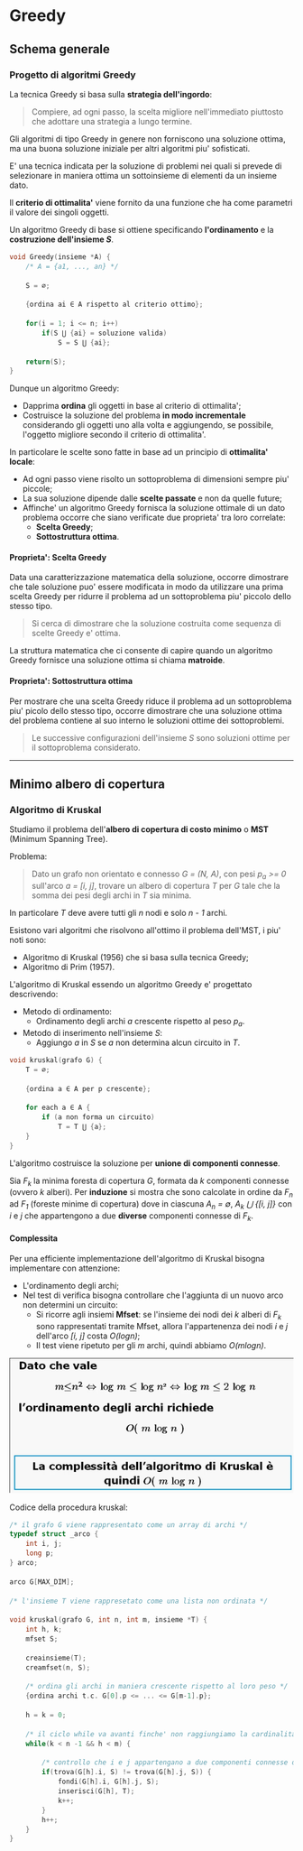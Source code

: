 # Greedy

## Schema generale

### Progetto di algoritmi Greedy

La tecnica Greedy si basa sulla **strategia dell'ingordo**:
> Compiere, ad ogni passo, la scelta migliore nell'immediato piuttosto che adottare una strategia a lungo termine.

Gli algoritmi di tipo Greedy in genere non forniscono una soluzione ottima, ma una buona soluzione iniziale per altri algoritmi piu' sofisticati.

E' una tecnica indicata per la soluzione di problemi nei quali si prevede di selezionare in maniera ottima un sottoinsieme di elementi da un insieme dato.

Il **criterio di ottimalita'** viene fornito da una funzione che ha come parametri il valore dei singoli oggetti.

Un algoritmo Greedy di base si ottiene specificando **l'ordinamento** e la **costruzione dell'insieme _S_**.

```C
void Greedy(insieme *A) {
    /* A = {a1, ..., an} */

    S = ∅;

    {ordina ai ∈ A rispetto al criterio ottimo};

    for(i = 1; i <= n; i++)
        if(S ⋃ {ai} = soluzione valida)
            S = S ⋃ {ai};

    return(S);
}
```

Dunque un algoritmo Greedy:
* Dapprima **ordina** gli oggetti in base al criterio di ottimalita';
* Costruisce la soluzione del problema **in modo incrementale** considerando gli oggetti uno alla volta e aggiungendo, se possibile, l'oggetto migliore secondo il criterio di ottimalita'.

In particolare le scelte sono fatte in base ad un principio di **ottimalita' locale**:
* Ad ogni passo viene risolto un sottoproblema di dimensioni sempre piu' piccole;
* La sua soluzione dipende dalle **scelte passate** e non da quelle future;
* Affinche' un algoritmo Greedy fornisca la soluzione ottimale di un dato problema occorre che siano verificate due proprieta' tra loro correlate:
  * **Scelta Greedy**;
  * **Sottostruttura ottima**.

#### Proprieta': Scelta Greedy

Data una caratterizzazione matematica della soluzione, occorre dimostrare che tale soluzione puo' essere modificata in modo da utilizzare una prima scelta Greedy per ridurre il problema ad un sottoproblema piu' piccolo dello stesso tipo.

> Si cerca di dimostrare che la soluzione costruita come sequenza di scelte Greedy e' ottima.

La struttura matematica che ci consente di capire quando un algoritmo Greedy fornisce una soluzione ottima si chiama **matroide**.

#### Proprieta': Sottostruttura ottima

Per mostrare che una scelta Greedy riduce il problema ad un sottoproblema piu' picolo dello stesso tipo, occorre dimostrare che una soluzione ottima del problema contiene al suo interno le soluzioni ottime dei sottoproblemi.

> Le successive configurazioni dell'insieme _S_ sono soluzioni ottime per il sottoproblema considerato.

___

## Minimo albero di copertura

### Algoritmo di Kruskal

Studiamo il problema dell'**albero di copertura di costo minimo** o **MST** (Minimum Spanning Tree).

Problema:
> Dato un grafo non orientato e connesso _G = (N, A)_, con pesi _p<sub>a</sub> >= 0_ sull'arco _a = [i, j]_, trovare un albero di copertura _T_ per _G_ tale che la somma dei pesi degli archi in _T_ sia minima.

In particolare _T_ deve avere tutti gli _n_ nodi e solo _n - 1_ archi.

Esistono vari algoritmi che risolvono all'ottimo il problema dell'MST, i piu' noti sono:
* Algoritmo di Kruskal (1956) che si basa sulla tecnica Greedy;
* Algoritmo di Prim (1957).

L'algoritmo di Kruskal essendo un algoritmo Greedy e' progettato descrivendo:
* Metodo di ordinamento:
  * Ordinamento degli archi _a_ crescente rispetto al peso _p<sub>a</sub>_.
* Metodo di inserimento nell'insieme _S_:
  * Aggiungo _a_ in _S_ se _a_ non determina alcun circuito in _T_.

```C
void kruskal(grafo G) {
    T = ∅;

    {ordina a ∈ A per p crescente};

    for each a ∈ A {
        if (a non forma un circuito)
            T = T ⋃ {a};
    }
}
```

L'algoritmo costruisce la soluzione per **unione di componenti connesse**.

Sia _F<sub>k</sub>_ la minima foresta di copertura _G_, formata da _k_ componenti connesse (ovvero _k_ alberi). Per **induzione** si mostra che sono calcolate in ordine da _F<sub>n</sub>_ ad _F<sub>1</sub>_ (foreste minime di copertura) dove in ciascuna _A<sub>n</sub> = ∅_, _A<sub>k</sub> ⋃ {[i, j]}_ con _i_ e _j_ che appartengono a due **diverse** componenti connesse di _F<sub>k</sub>_.


#### Complessita

Per una efficiente implementazione dell'algoritmo di Kruskal bisogna implementare con attenzione:
* L'ordinamento degli archi;
* Nel test di verifica bisogna controllare che l'aggiunta di un nuovo arco non determini un circuito:
  * Si ricorre agli insiemi **Mfset**: se l'insieme dei nodi dei _k_ alberi di _F<sub>k</sub>_ sono rappresentati tramite Mfset, allora l'appartenenza dei nodi _i_ e _j_ dell'arco _[i, j]_ costa _O(logn)_;
  * Il test viene ripetuto per gli _m_ archi, quindi abbiamo _O(mlogn)_.

![M8_complessita_kruskal](md_resources/M8_complessita_kruskal.png)



Codice della procedura kruskal:
```C
/* il grafo G viene rappresentato come un array di archi */
typedef struct _arco {
    int i, j;
    long p;
} arco;

arco G[MAX_DIM];

/* l'insieme T viene rappresetato come una lista non ordinata */

void kruskal(grafo G, int n, int m, insieme *T) {
    int h, k;
    mfset S;

    creainsieme(T);
    creamfset(n, S);

    /* ordina gli archi in maniera crescente rispetto al loro peso */
    {ordina archi t.c. G[0].p <= ... <= G[m-1].p};

    h = k = 0;

    /* il ciclo while va avanti finche' non raggiungiamo la cardinalita' dell'albero (n - 1 nodi) oppure abbiamo scandito tutti gli m archi */
    while(k < n -1 && h < m) {

        /* controllo che i e j appartengano a due componenti connesse diverse, quindi non determinano la creazione di un circuito */
        if(trova(G[h].i, S) != trova(G[h].j, S)) {
            fondi(G[h].i, G[h].j, S);
            inserisci(G[h], T);
            k++;
        }
        h++;
    }
}
```